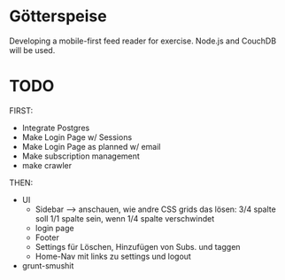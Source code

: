 # Götterspeise

Developing a mobile-first feed reader for exercise. Node.js and CouchDB will be used.

# TODO

FIRST:
* Integrate Postgres
* Make Login Page w/ Sessions
* Make Login Page as planned w/ email
* Make subscription management
* make crawler







THEN:
* UI
	* Sidebar --> anschauen, wie andre CSS grids das lösen: 3/4 spalte soll 1/1 spalte sein, wenn 1/4 spalte verschwindet
	* login page
	* Footer
	* Settings für Löschen, Hinzufügen von Subs. und taggen
	* Home-Nav mit links zu settings und logout
* grunt-smushit